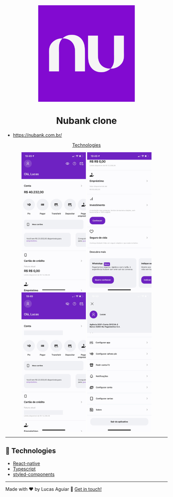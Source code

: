 <div align="center">
  <img src='src/assets/images/nubankLogo.png' alt="Logo nubank">
  <br />
  <h1>Nubank clone</h1>
</div>

* https://nubank.com.br/


<p align="center">
  <a href="#rocket-technologies">Technologies</a>
</p>

<p align="center">
  <img src="src/assets/images/image01.jpeg" width="200" /> 
  <img src="src/assets/images/image04.jpeg" width="200" />
  <img src="src/assets/images/image02.jpeg" width="200" />
  <img src="src/assets/images/image03.jpeg" width="200" />
</p>

---

## :rocket: Technologies
- [React-native](https://reactnative.dev/)
- [Typescript](https://www.typescriptlang.org)
- [styled-components](https://www.styled-components.com/)
---
Made with ♥ by Lucas Aguiar :wave: [Get in touch!](https://www.linkedin.com/in/lucasaguiiar)
